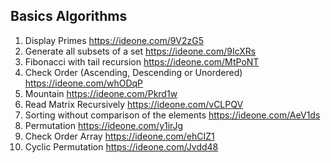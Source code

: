 Basics Algorithms
------------------

1. Display Primes https://ideone.com/9V2zG5
2. Generate all subsets of a set https://ideone.com/9IcXRs
3. Fibonacci with tail recursion https://ideone.com/MtPoNT
4. Check Order (Ascending, Descending or Unordered) https://ideone.com/whODqP
5. Mountain https://ideone.com/Pkrd1w
6. Read Matrix Recursively https://ideone.com/vCLPQV
7. Sorting without comparison of the elements https://ideone.com/AeV1ds
8. Permutation https://ideone.com/y1irJg
9. Check Order Array https://ideone.com/ehCIZ1
10. Cyclic Permutation https://ideone.com/Jvdd48
